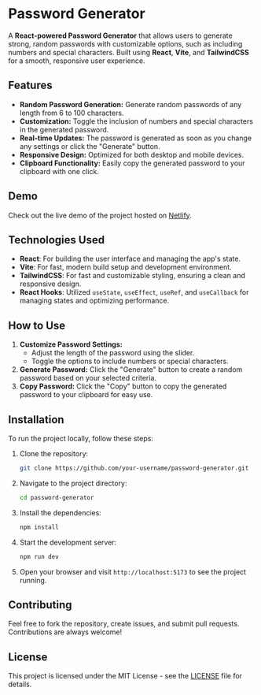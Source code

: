 # Password Generator

A **React-powered Password Generator** that allows users to generate strong, random passwords with customizable options, such as including numbers and special characters. Built using **React**, **Vite**, and **TailwindCSS** for a smooth, responsive user experience.

## Features

- **Random Password Generation:** Generate random passwords of any length from 6 to 100 characters.
- **Customization:** Toggle the inclusion of numbers and special characters in the generated password.
- **Real-time Updates:** The password is generated as soon as you change any settings or click the "Generate" button.
- **Responsive Design:** Optimized for both desktop and mobile devices.
- **Clipboard Functionality:** Easily copy the generated password to your clipboard with one click.

## Demo

Check out the live demo of the project hosted on [Netlify](https://precious-halva-dc5cba.netlify.app/).

## Technologies Used

- **React**: For building the user interface and managing the app's state.
- **Vite**: For fast, modern build setup and development environment.
- **TailwindCSS**: For fast and customizable styling, ensuring a clean and responsive design.
- **React Hooks**: Utilized `useState`, `useEffect`, `useRef`, and `useCallback` for managing states and optimizing performance.

## How to Use

1. **Customize Password Settings:**
   - Adjust the length of the password using the slider.
   - Toggle the options to include numbers or special characters.
2. **Generate Password:** Click the "Generate" button to create a random password based on your selected criteria.
3. **Copy Password:** Click the "Copy" button to copy the generated password to your clipboard for easy use.

## Installation

To run the project locally, follow these steps:

1. Clone the repository:

   ```bash
   git clone https://github.com/your-username/password-generator.git
   ```

2. Navigate to the project directory:

   ```bash
   cd password-generator
   ```

3. Install the dependencies:

   ```bash
   npm install
   ```

4. Start the development server:

   ```bash
   npm run dev
   ```

5. Open your browser and visit `http://localhost:5173` to see the project running.

## Contributing

Feel free to fork the repository, create issues, and submit pull requests. Contributions are always welcome!

## License

This project is licensed under the MIT License - see the [LICENSE](LICENSE) file for details.
